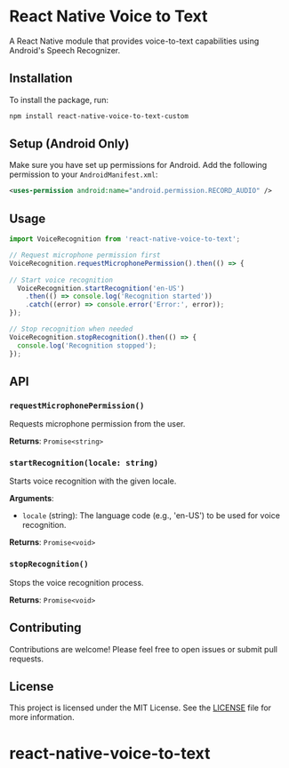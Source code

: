 # React Native Voice to Text

A React Native module that provides voice-to-text capabilities using Android's Speech Recognizer.

## Installation

To install the package, run:

```bash
npm install react-native-voice-to-text-custom
```

## Setup (Android Only)

Make sure you have set up permissions for Android. Add the following permission to your `AndroidManifest.xml`:

```xml
<uses-permission android:name="android.permission.RECORD_AUDIO" />
```

## Usage

```javascript
import VoiceRecognition from 'react-native-voice-to-text';

// Request microphone permission first
VoiceRecognition.requestMicrophonePermission().then(() => {
  
// Start voice recognition
  VoiceRecognition.startRecognition('en-US')
    .then(() => console.log('Recognition started'))
    .catch((error) => console.error('Error:', error));
});

// Stop recognition when needed
VoiceRecognition.stopRecognition().then(() => {
  console.log('Recognition stopped');
});
```

## API

### `requestMicrophonePermission()`
Requests microphone permission from the user.

**Returns**: `Promise<string>`

### `startRecognition(locale: string)`
Starts voice recognition with the given locale.

**Arguments**:
- `locale` (string): The language code (e.g., 'en-US') to be used for voice recognition.

**Returns**: `Promise<void>`

### `stopRecognition()`
Stops the voice recognition process.

**Returns**: `Promise<void>`

## Contributing

Contributions are welcome! Please feel free to open issues or submit pull requests.

## License

This project is licensed under the MIT License. See the [LICENSE](./LICENSE) file for more information.
# react-native-voice-to-text

